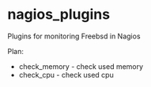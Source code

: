 # nagios_plugins
Plugins for monitoring Freebsd in Nagios

Plan:
* check_memory - check used memory
* check_cpu - check used cpu
